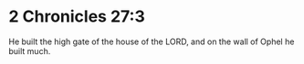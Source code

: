 # 2 Chronicles 27:3

He built the high gate of the house of the LORD, and on the wall of Ophel he built much.